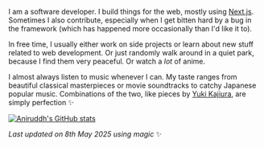 I am a software developer. I build things for the web, mostly using [Next.js](https://nextjs.org). Sometimes I also contribute, especially when I get bitten hard by a bug in the framework (which has happened more occasionally than I'd like it to).

In free time, I usually either work on side projects or learn about new stuff related to web development. Or just randomly walk around in a quiet park, because I find them very peaceful. Or watch a *lot* of anime.

I almost always listen to music whenever I can. My taste ranges from beautiful classical masterpieces or movie soundtracks to catchy Japanese popular music. Combinations of the two, like pieces by [Yuki Kajiura](https://en.wikipedia.org/wiki/Yuki_Kajiura), are simply perfection ✨

<!-- EXCLUDE -->

[![Aniruddh's GitHub stats](https://github-profile-summary-cards.vercel.app/api/cards/profile-details?username=icantcodefyi)](https://icantcode.fyi/)
  
<!-- Last updated on Thu May 08 2025 18:26:12 GMT+0000 (Coordinated Universal Time) ;-;-->
<i>Last updated on 8th May 2025 using magic</i> ✨ 
